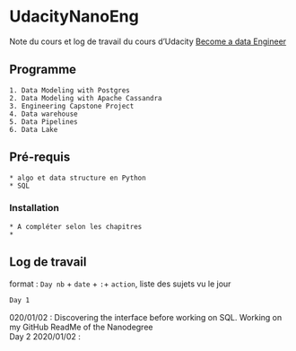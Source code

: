﻿# UdacityNanoEng

Note du cours et log de travail du cours d’Udacity [Become a data Engineer](https://www.udacity.com/nanodegree)

## Programme
	1. Data Modeling with Postgres
	2. Data Modeling with Apache Cassandra
	3. Engineering Capstone Project
	4. Data warehouse
	5. Data Pipelines
	6. Data Lake

## Pré-requis
	* algo et data structure en Python
	* SQL

### Installation
	* A compléter selon les chapitres
	*

<!-- -->

## Log de travail

format : `Day nb` + `date` + `:`+ `action`, liste des sujets vu le jour

```tex
Day 1
```  
020/01/02 : Discovering the interface before working on SQL. Working on my GitHub ReadMe of the Nanodegree  
Day 2 2020/01/02 : 




	
